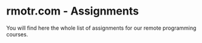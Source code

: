 # rmotr.com - Assignments

You will find here the whole list of assignments for our remote programming courses.

